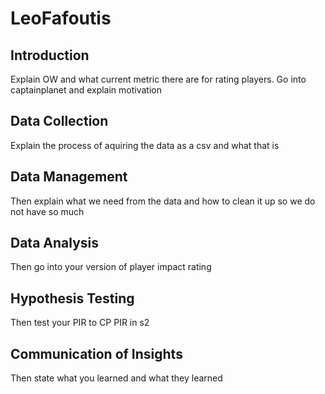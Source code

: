 # LeoFafoutis
## Introduction
  Explain OW and what current metric there are for rating players. Go into captainplanet and explain motivation
## Data Collection
  Explain the process of aquiring the data as a csv and what that is
## Data Management
  Then explain what we need from the data and how to clean it up so we do not have so much 
## Data Analysis
  Then go into your version of player impact rating
## Hypothesis Testing
  Then test your PIR to CP PIR in s2
## Communication of Insights
  Then state what you learned and what they learned
 
